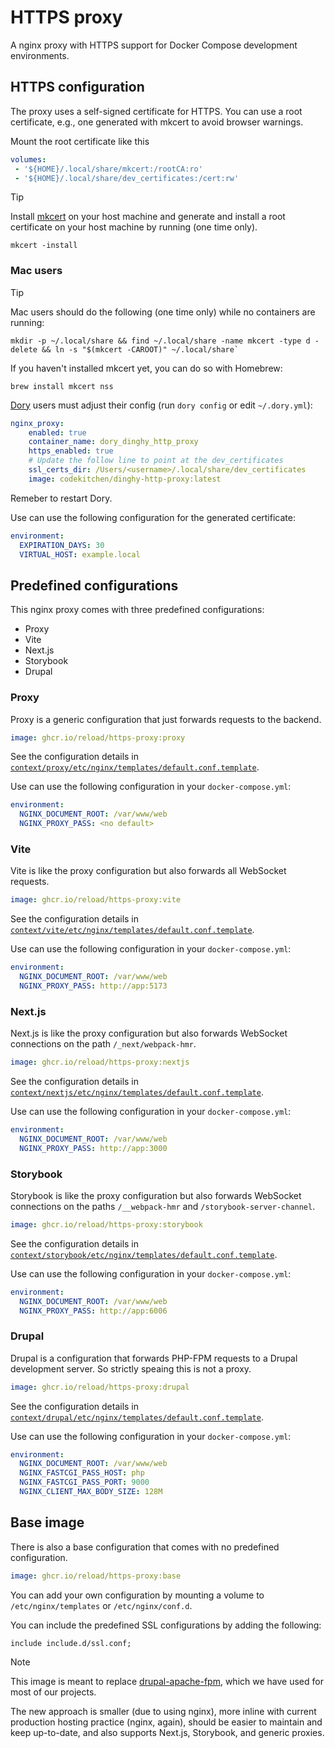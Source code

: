 # HTTPS proxy

A nginx proxy with HTTPS support for Docker Compose development
environments.

## HTTPS configuration

The proxy uses a self-signed certificate for HTTPS. You can use a root
certificate, e.g., one generated with mkcert to avoid browser
warnings.

Mount the root certificate like this

```yaml
volumes:
 - '${HOME}/.local/share/mkcert:/rootCA:ro'
 - '${HOME}/.local/share/dev_certificates:/cert:rw'
```

> [!TIP]
>
> Install [mkcert](https://mkcert.dev) on your host machine and
> generate and install a root certificate on your host machine by
> running (one time only).
>
> ```console
> mkcert -install
> ```

### Mac users

> [!TIP]
>
> Mac users should do the following (one time only) while no
> containers are running:
>
> ```console
> mkdir -p ~/.local/share && find ~/.local/share -name mkcert -type d -delete && ln -s "$(mkcert -CAROOT)" ~/.local/share`
> ```
>
> If you haven't installed mkcert yet, you can do so with Homebrew:
>
> ```console
> brew install mkcert nss
> ```
>
> [Dory](https://github.com/FreedomBen/dory) users must adjust their
> config (run `dory config` or edit `~/.dory.yml`):
>
> ```yaml
> nginx_proxy:
>     enabled: true
>     container_name: dory_dinghy_http_proxy
>     https_enabled: true
>     # Update the follow line to point at the dev_certificates
>     ssl_certs_dir: /Users/<username>/.local/share/dev_certificates
>     image: codekitchen/dinghy-http-proxy:latest
> ```
>
> Remeber to restart Dory.

Use can use the following configuration for the generated certificate:

```yaml
environment:
  EXPIRATION_DAYS: 30
  VIRTUAL_HOST: example.local
```

## Predefined configurations

This nginx proxy comes with three predefined configurations:

- Proxy
- Vite
- Next.js
- Storybook
- Drupal

### Proxy

Proxy is a generic configuration that just forwards requests to the
backend.

```yaml
image: ghcr.io/reload/https-proxy:proxy
```

See the configuration details in
[`context/proxy/etc/nginx/templates/default.conf.template`](context/proxy/etc/nginx/templates/default.conf.template).

Use can use the following configuration in your `docker-compose.yml`:

```yaml
environment:
  NGINX_DOCUMENT_ROOT: /var/www/web
  NGINX_PROXY_PASS: <no default>
```

### Vite

Vite is like the proxy configuration but also forwards all WebSocket
requests.

```yaml
image: ghcr.io/reload/https-proxy:vite
```

See the configuration details in
[`context/vite/etc/nginx/templates/default.conf.template`](context/nextjs/etc/vite/templates/default.conf.template).

Use can use the following configuration in your `docker-compose.yml`:

```yaml
environment:
  NGINX_DOCUMENT_ROOT: /var/www/web
  NGINX_PROXY_PASS: http://app:5173
```

### Next.js

Next.js is like the proxy configuration but also forwards WebSocket
connections on the path `/_next/webpack-hmr`.

```yaml
image: ghcr.io/reload/https-proxy:nextjs
```

See the configuration details in
[`context/nextjs/etc/nginx/templates/default.conf.template`](context/nextjs/etc/nginx/templates/default.conf.template).

Use can use the following configuration in your `docker-compose.yml`:

```yaml
environment:
  NGINX_DOCUMENT_ROOT: /var/www/web
  NGINX_PROXY_PASS: http://app:3000
```

### Storybook

Storybook is like the proxy configuration but also forwards WebSocket
connections on the paths `/__webpack-hmr` and
`/storybook-server-channel`.

```yaml
image: ghcr.io/reload/https-proxy:storybook
```

See the configuration details in
[`context/storybook/etc/nginx/templates/default.conf.template`](context/storybook/etc/nginx/templates/default.conf.template).

Use can use the following configuration in your `docker-compose.yml`:

```yaml
environment:
  NGINX_DOCUMENT_ROOT: /var/www/web
  NGINX_PROXY_PASS: http://app:6006
```

### Drupal

Drupal is a configuration that forwards PHP-FPM requests to a Drupal
development server. So strictly speaing this is not a proxy.

```yaml
image: ghcr.io/reload/https-proxy:drupal
```

See the configuration details in
[`context/drupal/etc/nginx/templates/default.conf.template`](context/drupal/etc/nginx/templates/default.conf.template).

Use can use the following configuration in your `docker-compose.yml`:

```yaml
environment:
  NGINX_DOCUMENT_ROOT: /var/www/web
  NGINX_FASTCGI_PASS_HOST: php
  NGINX_FASTCGI_PASS_PORT: 9000
  NGINX_CLIENT_MAX_BODY_SIZE: 128M
```

## Base image

There is also a base configuration that comes with no predefined
configuration.

```yaml
image: ghcr.io/reload/https-proxy:base
```

You can add your own configuration by mounting a volume to
`/etc/nginx/templates` or `/etc/nginx/conf.d`.

You can include the predefined SSL configurations by adding the
following:

```nginx
include include.d/ssl.conf;
```

> [!NOTE]
>
> This image is meant to replace
> [drupal-apache-fpm](https://github.com/reload/drupal-apache-fpm),
> which we have used for most of our projects.
>
> The new approach is smaller (due to using nginx), more inline with
> current production hosting practice (nginx, again), should be easier
> to maintain and keep up-to-date, and also supports Next.js,
> Storybook, and generic proxies.
